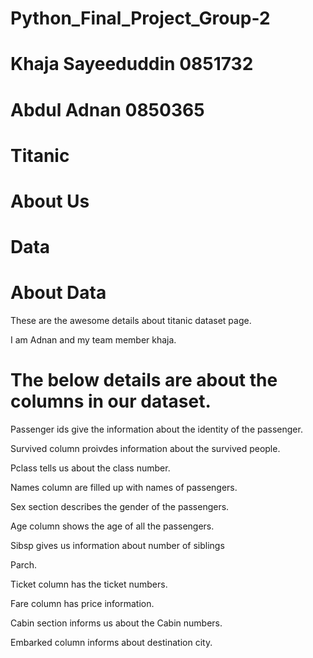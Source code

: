 # Python_Final_Project_Group-2
 
# Khaja Sayeeduddin 0851732
# Abdul Adnan 0850365

# Titanic
# About Us
# Data
# About Data

These are the awesome details about titanic dataset page.

I am Adnan and my team member khaja.

# The below details are about the columns in our dataset.

Passenger ids give the information about the identity of the passenger.

Survived column proivdes information about the survived people.

Pclass tells us about the class number.

Names column are filled up with names of passengers.

Sex section describes the gender of the passengers.

Age column shows the age of all the passengers.

Sibsp gives us information about number of siblings

Parch.

Ticket column has the ticket numbers.

Fare column has price information.

Cabin section informs us about the Cabin numbers.

Embarked column informs about destination city.
